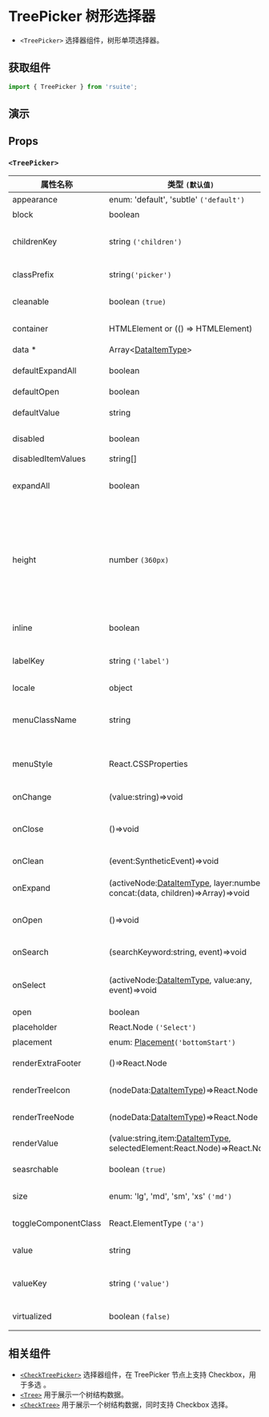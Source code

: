 # TreePicker 树形选择器

- `<TreePicker>` 选择器组件，树形单项选择器。

## 获取组件

```js
import { TreePicker } from 'rsuite';
```

## 演示

<!--{demo}-->

## Props

### `<TreePicker>`

| 属性名称             | 类型 `(默认值)`                                                                         | 描述                                                                            |
| -------------------- | --------------------------------------------------------------------------------------- | ------------------------------------------------------------------------------- |
| appearance           | enum: 'default', 'subtle' `('default')`                                                 | 设置外观                                                                        |
| block                | boolean                                                                                 | 堵塞整行                                                                        |
| childrenKey          | string `('children')`                                                                   | tree 数据结构 children 属性名称                                                 |
| classPrefix          | string`('picker')`                                                                      | 组件 CSS 类的前缀                                                               |
| cleanable            | boolean `(true)`                                                                        | 是否可以清除                                                                    |
| container            | HTMLElement or (() => HTMLElement)                                                      | 设置渲染的容器                                                                  |
| data \*              | Array&lt;[DataItemType](#types)&gt;                                                     | tree 数据                                                                       |
| defaultExpandAll     | boolean                                                                                 | 默认展开所有节点                                                                |
| defaultOpen          | boolean                                                                                 | 默认打开                                                                        |
| defaultValue         | string                                                                                  | 默认选中的值                                                                    |
| disabled             | boolean                                                                                 | 是否禁用 Picker                                                                 |
| disabledItemValues   | string[]                                                                                | 禁用选项                                                                        |
| expandAll            | boolean                                                                                 | (受控)展示/收起所有节点                                                         |
| height               | number `(360px)`                                                                        | menu 的高度。当设置了 virtualized 为 true 时， 可以通过 height 控制 menu 的高度 |
| inline               | boolean                                                                                 | 是否内联显示 tree                                                               |
| labelKey             | string `('label')`                                                                      | tree 数据结构 label 属性名称                                                    |
| locale               | object                                                                                  | 本地语言                                                                        |
| menuClassName        | string                                                                                  | 应用于菜单 DOM 节点的 css class                                                 |
| menuStyle            | React.CSSProperties                                                                     | 应用于菜单 DOM 节点的 style                                                     |
| onChange             | (value:string)=>void                                                                    | 数据改变的回调函数                                                              |
| onClose              | ()=>void                                                                                | 关闭 Dropdown 的回调函数                                                        |
| onClean              | (event:SyntheticEvent)=>void                                                            | 值清理时触发回调                                                                |
| onExpand             | (activeNode:[DataItemType](#types), layer:number, concat:(data, children)=>Array)=>void | 树节点展示时的回调                                                              |
| onOpen               | ()=>void                                                                                | 展开 Dropdown 的回调函数                                                        |
| onSearch             | (searchKeyword:string, event)=>void                                                     | 搜索回调函数                                                                    |
| onSelect             | (activeNode:[DataItemType](#types), value:any, event)=>void                             | 选择树节点后的回调函数                                                          |
| open                 | boolean                                                                                 | 打开（受控）                                                                    |
| placeholder          | React.Node `('Select')`                                                                 | 占位符                                                                          |
| placement            | enum: [Placement](#types)`('bottomStart')`                                              | 打开位置                                                                        |
| renderExtraFooter    | ()=>React.Node                                                                          | 自定义页脚内容                                                                  |
| renderTreeIcon       | (nodeData:[DataItemType](#types))=>React.Node                                           | 自定义渲染 图标                                                                 |
| renderTreeNode       | (nodeData:[DataItemType](#types))=>React.Node                                           | 自定义渲染 tree 节点                                                            |
| renderValue          | (value:string,item:[DataItemType](#types), selectedElement:React.Node)=>React.Node      | 自定义渲染 placeholder                                                          |
| seasrchable          | boolean `(true)`                                                                        | 是否可以搜索                                                                    |
| size                 | enum: 'lg', 'md', 'sm', 'xs' `('md')`                                                   | 设置组件尺寸                                                                    |
| toggleComponentClass | React.ElementType `('a')`                                                               | 为组件自定义元素类型                                                            |
| value                | string                                                                                  | 当前选中的值                                                                    |
| valueKey             | string `('value')`                                                                      | tree 数据结构 value 属性名称                                                    |
| virtualized          | boolean `(false)`                                                                       | 是否开启虚拟列表                                                                |

## 相关组件

- [`<CheckTreePicker>`](./check-tree-picker) 选择器组件，在 TreePicker 节点上支持 Checkbox，用于多选 。
- [`<Tree>`](./tree) 用于展示一个树结构数据。
- [`<CheckTree>`](./check-tree) 用于展示一个树结构数据，同时支持 Checkbox 选择。
